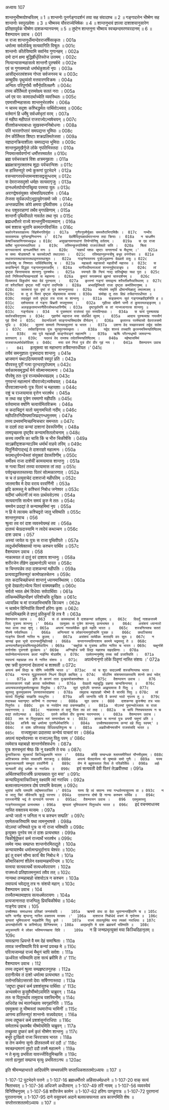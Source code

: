 अध्यायः 107

शान्तनुभीष्मयोश्चरितम् ॥ 1 ॥ शान्तनोः पुनर्गङ्गादर्शनं तया सह संवादश्च ॥ 2 ॥ गङ्गादत्तेन भीष्मेण सह शान्तनोः स्वपुरप्रवेशः ॥ 3 ॥ भीष्मस्य यौवराज्येभिषेकः ॥ 4 ॥ शान्तनुभावं ज्ञात्वा दाशाशयानुसारेण प्रतिज्ञापूर्वकं भीष्मेण दाशकन्यानयनम् ॥ 5 ॥ तुष्टेन शान्तनुना भीष्माय स्वच्छन्दमरणवरदानम् ॥ 6 ॥
वैशम्पायन उवाच ।	001  
स राजा शान्तनुर्धीमान्देवराजर्षिसत्कृतः ।	001a  
धर्मात्मा सर्वलोकेषु सत्यवागिति विश्रुतः ॥	001c  
शान्तनोः कीर्तयिष्यामि सर्वानेव गुणानहम् ।	002a  
दमो दानं क्षमा बुद्धिर्ह्रीर्धृतिस्तेज उत्तमम् ।	002c  
नित्यान्यासन्महासत्वे शान्तनौ पुरुषर्षभे ॥	002e  
एवं स गुणसम्पन्नो धर्मार्थकुशलो नृपः ।	003a  
आसीद्भरतवंशस्य गोप्ता सर्वजनस्य च ॥	003c  
कम्बुग्रीवः पृथुव्यंसो मत्तवारणविक्रमः ।	004a  
अन्वितः परिपूर्णार्थैः सर्वैर्नृपतिलक्षणैः ॥	004c  
तस्य कीर्तिमतो वृत्तमवेक्ष्य सततं नराः ।	005a  
धर्म एव परः कामादर्थाच्चेति व्यवस्थितः ॥	005c  
एवमासीन्महासत्वः शान्तनुर्भरतर्षभ ।	006a  
न चास्य सदृशः कश्चिद्धर्मतः पार्थिवोऽभवत् ॥	006c  
वर्तमानं हि धर्मेषु सर्वधर्मभृतां वरम् ।	007a  
तं महीपा महीपालं राजराज्येऽभ्यषेचयन् ॥	007c  
वीतशोकभयाबाधाः सुखस्वप्ननिबोधनाः ।	008a  
पतिं भारतगोप्तारं समपद्यन्त भूमिपाः ॥	008c  
तेन कीर्तिमता शिष्टाः शक्रप्रतिमतेजसा ।	009a  
यज्ञदानक्रियाशीलाः समपद्यन्त भूमिपाः ॥	009c  
शान्तनुप्रमुखैर्गुप्ते लोके नृपतिभिस्तदा ।	010a  
नियमात्सर्ववर्णानां धर्मोत्तरमवर्तत ॥	010c  
ब्रह्म पर्यचरत्क्षत्रं विशः क्षत्रमनुव्रताः ।	011a  
ब्रह्मक्षत्रानुरक्ताश्च शूद्राः पर्यचरन्विशः ॥	011c  
स हास्तिनपुरे रम्ये कुरूणां पुटभेदने ।	012a  
वसन्सागरपर्यन्तामन्वशासद्वसुन्धराम् ॥	012c  
स देवराजसदृशो धर्मज्ञः सत्यवागृजुः ।	013a  
दानधर्मतपोयोगाच्छ्रिया परमया युतः ॥	013c  
अरागद्वेषसंयुक्तः सोमवत्प्रियदर्शनः ।	014a  
तेजसा सूर्यकल्पोऽभूद्वायुवेगसमो जवे ।	014c  
अन्तकप्रतिमः कोपे क्षमया पृथिवीसमः ॥	014e  
वधः पशुवराहाणां तथैव मृगपक्षिणाम् ।	015a  
शान्तनौ पृथिवीपाले नावर्तत तथा नृप ॥	015c  
ब्रह्मधर्मोत्तरे राज्ये शान्तनुर्विनयात्मवान् ।	016a  
समं शशास भूतानि कामरागविवर्जितः ॥	016c  
`चकोरनेत्रस्ताम्रास्यः सिंहर्षभगतिर्युवा ।	017a  
गुणैरनुपमैर्युक्तः समस्तैराभिगामिकैः ।	017c  
गम्भीरः सत्वसम्पन्नः पूर्णचन्द्रनिभाननः ॥'	017e  
देवर्षिपितृयज्ञार्थमारभ्यन्त तदा क्रियाः ।	018a  
न चाधर्मेण केषाञ्चित्प्राणिनामभवद्वधः ॥	018c  
असुखानामनाथानां तिर्यग्योनिषु वर्तताम् ।	019a  
स एव राजा सर्वेषां भूतानामभवत्पिता ॥	019c  
तस्मिन्कुरुपतिश्रेष्ठे राजराजेश्वरे सति ।	020a  
श्रिता वागभवत्सत्यं दानधर्माश्रितं मनः ॥	020c  
'यज्ञार्थं पशवः सृष्टाः सन्तानार्थं च मैथुनम् ।'	021a  
स समाः षोडशाष्टौ च चतस्रोऽष्टौ तथाऽपराः ।	021c  
रतिमप्राप्नुवन्स्त्रीषु बभूव वनगोचरः ॥	021e  
तथारूपस्तथाचारस्तथावृत्तस्तथाश्रुतः ।	022a  
गाङ्गेयस्तस्य पुत्रोऽभून्नाम्ना देवव्रतो वसुः ॥	022c  
सर्वास्त्रेषु स निष्णातः पार्थिवेष्वितरेषु च ।	023a  
महाबलो महासत्वो महावीर्यो महारथः ॥	023c  
स कदाचिन्मृगं विद्ध्वा गङ्गामनुसरन्नदीम् ।	024a  
भागीरथीमल्पजलां शान्तनुर्दृष्टवान्नृपः ॥	024c  
तां दृष्ट्वा चिन्तयामास शान्तनुः पुरुषर्षभः ।	025a  
स्यन्दते किं न्वियं नाद्य सरिच्छ्रेष्ठा यथा पुरा ॥	025c  
ततो निमित्तमन्विच्छन्ददर्श स महामनाः ।	026a  
कुमारं रूपसम्पन्नं बृहन्तं चारुदर्शनम् ॥	026c  
दिव्यमस्त्रं विकुर्वाणं यथा देवं पुरन्दरम् ।	027a  
कृत्स्नां गङ्गां समावृत्य शरैस्तीक्ष्णैरवस्थितम् ॥	027c  
तां शरैराचितां दृष्ट्वा नदीं गङ्गां तदन्तिके ।	028a  
अभवद्विस्मितो राजा दृष्ट्वा कर्मातिमानुषम् ॥	028c  
जातमात्रं पुरा दृष्टं तं पुत्रं शान्तनुस्तदा ।	029a  
नोपलेभे स्मृतिं धीमानभिज्ञातुं तमात्मजम् ॥	029c  
स तु तं पितरं दृष्ट्वा मोहयामास मायया ।	030a  
संमोह्य तु ततः क्षिप्रं तत्रैवान्तरधीयत ॥	030c  
तदद्बुतं ततो दृष्ट्वा तत्र राजा स शान्तनुः ।	031a  
सङ्कमानः सुतं गङ्गामब्रवीद्दर्शयेति ह ॥	031c  
दर्शयामास तं गङ्गा बिभ्रती रूपमुत्तमम् ।	032a  
गृहीत्वा दक्षिणे पाणौ तं कुमारमलङ्कृतम् ॥	032c  
अलङ्कृतामाभरणैर्विरजोम्बरधारिणीम् ।	033a  
दृष्टपूर्वामपि स तां नाभ्यजानात्स शान्तनुः ॥	033c  
गङ्गोवाच ।	034  
यं पुत्रमष्टमं राजंस्त्वं पुरा मय्यविन्दथाः ।	034a  
स चायं पुरुषव्याघ्र सर्वास्त्रविदनुत्तमः ॥	034c  
गृहाणेमं महाराज मया संवर्धितं सुतम् ।	035a  
आदाय पुरुषव्याघ्र नयस्वैनं गृहं विभो ॥	035c  
वेदानधिजगे साङ्गान्वसिष्ठादेष वीर्यवान् ।	036a  
कृतास्त्रः परमेष्वासो देवराजसमो युधि ॥	036c  
सुराणां सम्मतो नित्यमसुराणां च भारत ।	037a  
उशना वेद यच्छास्त्रमयं तद्वेद सर्वशः ॥	037c  
तथैवाङ्गिरसः पुत्रः सुरसुरनमस्कृतः ।	038a  
यद्वेद शास्त्रं तच्चापि कृत्स्नमस्मिन्प्रतिष्ठितम् ॥	038c  
तव पुत्रे महाबाहौ साङ्गोपाङ्गं महात्मनि ।	039a  
ऋषिः परैरनाधृष्यो जामदग्न्यः प्रतापवान् ॥	039c  
यदस्त्रं वेद रामश्च तदेतस्मिन्प्रतिष्ठितम् ।	040a  
महेष्वासमिमं राजन्राजधर्मार्थकोविदम् ॥	040c  
मया दत्तं निजं पुत्रं वीरं वीर गृहं नय ।	041a  
वैशम्पायन उवाच ।	041  
`इत्युक्त्वा सा महाभागा तत्रैवान्तरधीयत ।'	041c  
तयैवं समनुज्ञातः पुत्रमादाय शान्तनुः ॥	041e  
भ्राजमानं यथाऽदित्यमाययौ स्वपुरं प्रति ।	042a  
पौरवस्तु पुरीं गत्वा पुरन्दरपुरोपमाम् ॥	042c  
सर्वकामसमृद्धार्थं मेने सोत्मानमात्मना ।	043a  
पौरवेषु ततः पुत्रं राज्यार्थमभयप्रदम् ॥	043c  
गुणवन्तं महात्मानं यौवराज्येऽभ्यषेचयत् ।	044a  
पौरवाञ्शान्तनोः पुत्रः पितरं च महायशाः ॥	044c  
राष्ट्रं च रञ्जयामास वृत्तेन भरतर्षभ ।	045a  
स तथा सह पुत्रेण रममाणो महीपतिः ॥	045c  
वर्तयामास वर्षाणि चत्वार्यमितविक्रमः ।	046a  
स कदाचिद्वनं यातो यमुनामभितो नदीम् ॥	046c  
महीपतिरनिर्देश्यमाजिघ्रद्गन्धमुत्तमम् ।	047a  
तस्य प्रभवमन्विच्छन्विचचार समन्ततः ॥	047c  
स ददर्श तदा कन्यां दाशानां देवरूपिणीम् ।	048a  
तामपृच्छत्स दृष्ट्वैव कन्यामसितलोचनाम् ॥	048c  
कस्य त्वमसि का चासि किं च भीरु चिकीर्षसि ।	049a  
साऽब्रवीद्दाशकन्याऽस्मि धर्मार्थं वाहये तरिम् ॥	049c  
पितुर्नियोगाद्भद्रं ते दाशराज्ञो महात्मनः ।	050a  
रूपमाधुर्यगन्धैस्तां संयुक्तां देवरूपिणीम् ॥	050c  
समीक्ष्य राजा दाशेयीं कामयामास शान्तनुः ।	051a  
स गत्वा पितरं तस्या वरयामास तां तदा ॥	051c  
पर्यपृच्छत्ततस्तस्याः पितरं सोत्मकारणात् ।	052a  
स च तं प्रत्युवाचेदं दाशराजो महीपतिम् ॥	052c  
जातमात्रैव मे देया वराय वरवर्णिनी ।	053a  
हृदि कामस्तु मे कश्चित्तं निबोध जनेश्वर ॥	053c  
यदीमां धर्मपत्नीं त्वं मत्तः प्रार्थयसेऽनघ ।	054a  
सत्यवागसि सत्येन समयं कुरु मे ततः ॥	054c  
समयेन प्रदद्यां ते कन्यामहमिमां नृप ।	055a  
न हि मे त्वत्समः कश्चिद्वरो जातु भविष्यति ॥	055c  
शान्तनुरुवाच ।	056  
श्रुत्वा तव वरं दाश व्यवस्येयमहं तव ।	056a  
दातव्यं चेत्प्रदास्यामि न त्वदेयं कथञ्चन ॥	056c  
दाश उवाच ।	057  
अस्यां जायेत यः पुत्रः स राजा पृथिवीपते ।	057a  
त्वदूर्ध्वमभिषेक्तव्यो नान्यः कश्चन पार्थिव ॥	057c  
वैशम्पायन उवाच ।	058  
नाकामयत तं दातुं वरं दाशाय शान्तनुः ।	058a  
शरीरजेन तीव्रेण दह्यमानोऽपि भारत ॥	058c  
स चिन्तयन्नेव तदा दाशकन्यां महीपतिः ।	059a  
प्रत्ययाद्धास्तिनपुरं कामोपहतचेतनः ॥	059c  
ततः कदाचिच्छोचन्तं शान्तनुं ध्यानमास्थितम् ।	060a  
पुत्रो देवव्रतोऽभ्येत्य पितरं वाक्यमब्रवीत् ॥	060c  
सर्वतो भवतः क्षेमं विधेयाः सर्वपार्थिवाः ।	061a  
तत्किमर्थमिहाभीक्ष्णं परिशोचसि दुःखितः ॥	061c  
ध्यायन्निव च मां राजन्नाभिभाषसि किञ्चन ।	062a  
न चाश्वेन विनिर्यासि विवर्णो हरिणः कृशः ॥	062c  
व्याधिमिच्छामि ते ज्ञातुं प्रतिकुर्यां हि तत्र वै ।	063a  
`वैशम्पायन उवाच ।	063  
स तं काममवाच्यं वै दाशकन्यां प्रतीदृशम् ॥	063c  
विवर्तुं नाशकत्तस्मै पिता पुत्रस्य शान्तनुः ।'	064a  
एवमुक्तः स पुत्रेण शान्तनुः प्रत्यभाषत ॥	064c  
असंशयं ध्यानपरो यथा वत्स तथा शृणु ।	065a  
अपत्यं नस्त्वमेवैकः कुले महति भारत ॥	065c  
शस्त्रनित्यश्च सततं पौरुषे पर्यवस्थितः ।	066a  
अनित्यतां च लोकानामनुशोचामि पुत्रक ॥	066c  
कथञ्चित्तव गाङ्गेय विपत्तौ नास्ति नः कुलम् ।	067a  
असंशयं त्वमेवैकः शतादपि वरः सुतः ॥	067c  
न चाप्यहं वृथा भूयो दारान्कर्तुमिहोत्सहे ।	068a  
सन्तानस्याविनाशाय कामये भद्रमस्तु ते ॥	068c  
अनपत्यतैकपुत्रत्वमित्याहुर्धर्मवादिनः ।	069a  
'चक्षुरेकं च पुत्रश्च अस्ति नास्ति च भारत ।	069c  
चक्षुर्नाशे तनोर्नाशः पुत्रनाशे कुलक्षयः ॥'	069e  
अग्निहोत्रं त्रयी विद्या यज्ञाश्च सहदक्षिणाः ।	070a  
सर्वाण्येतान्यपत्यस्य कलां नार्हन्ति षोडशीम् ॥	070c  
एवमेतन्मनुष्येषु तच्च सर्वं प्रजास्विति ।	071a  
यदपत्यं महाप्राज्ञ तत्र मे नास्ति संशयः ॥	071c  
`अपत्येनानृणो लोके पितॄणां नास्ति संशयः ।'	072a  
एषा त्रयी पुराणानां देवतानां च शाश्वती ॥	072c  
`अपत्यं कर्म विद्या च त्रीणि ज्योतींषि भारत ॥'	073ac  
त्वं च शूरः सदाऽमर्षी शस्त्रनित्यश्च भारत ।	074a  
नान्यत्र युद्धात्तस्मात्ते निधनं विद्यते क्वचित् ॥	074c  
सोऽस्मि संशयमापन्नस्त्वयि शान्ते कथं भवेत् ।	075a  
इति ते कारणं तात दुःखस्योक्तमशेषतः ॥	075c  
वैशम्पायन उवाच ।	076  
ततस्तत्कारणं राज्ञो ज्ञात्वा सर्वमशेषतः ।	076a  
देवव्रतो महाबुद्धिः प्रज्ञया चान्वचिन्तयत् ॥	076c  
अपत्यफलसंयुक्तमेतच्छ्रुत्वा पितुर्वचः ।	077a  
सूतं भूयोऽपि सन्तप्त आह्वयामास वै पितुः ॥	077c  
सूतस्तु कुरुमुख्यस्य उपयातस्तदाज्ञया ।	078a  
तमुवाच महाप्राज्ञो भीष्मो वै सारथिं पितुः ॥	078c  
त्वं सारथे पितुर्मह्यं सखासि रथधूर्गतः ।	079a  
अपि जानासि यदि वै कस्यां भावो नृपस्य तु ॥	079c  
तदाचक्ष्व भवान्पृष्टः करिष्ये न तदन्यथा ।	080a  
सूत उवाच ।	080  
दाशकन्या कुरुश्रेष्ठ तत्र भावः पितुर्गतः ॥	080c  
वृतः स नरदेवेन तदा वचनमब्रवीत् ।	081a  
योऽस्यां पुमान्भवेज्जातः स राजा त्वदनन्तरम् ॥	081c  
नाकामयत तं दातुं पिता तव वरं तदा ।	082a  
स चापि निश्चयस्तस्य न च दद्यां ततोऽन्यथा ॥	082c  
एतत्ते कथितं वीर कुरुष्व यदनन्तरम् ।	083a  
वैशम्पायन उवाच ।	083  
ततः स पितुराज्ञाय मतं सम्यगवेक्ष्य च ।	083c  
ज्ञात्वा च मानसं पुत्रः प्रययौ यमुनां प्रति ॥	083e  
क्षत्रियैः सह धर्मात्मा पुराणैर्धर्मचारिभिः ।	084a  
उच्चैश्श्रवसमागम्य कन्यां वव्रे पितुः स्वयम्' ॥	084c  
तं दाशः प्रतिजग्राह विधिवत्प्रतिपूज्य च ।	085a  
अब्रवीच्चैनमासीनं राजसंसदि भारत ॥	085c  
`राज्यशुल्का प्रदातव्या कन्येयं याचतां वर ।	086a  
अपत्यं यद्भवेदस्याः स राजाऽस्तु पितुः परम् ॥'	086c  
त्वमेवात्र महाबाहो शान्तनोर्वंशवर्धनः ।	087a  
पुत्रः शस्त्रभृतां श्रेष्ठः किं नु वक्ष्यामि ते वचः ॥	087c  
`कुमारिकायाः शुल्कार्थं किञ्चिद्वक्ष्यामि भारत ।'	088a  
कोहि सम्बन्धकं श्लाघ्यमीप्सितं यौनमीदृशम् ।	088c  
अतिक्रामन्न तप्येत साक्षादपि शतक्रतुः ॥	088e  
अपत्यं चैतदार्यस्य यो युष्माकं समो गुणैः ।	089a  
यस्य शुक्रात्सत्यवती सम्भूता वरवर्णिनी ॥	089c  
तेन मे बहुशस्तात पिता ते परिकीर्तितः ।	090a  
अर्हः सत्यवतीं वोढुं धर्मज्ञः स नराधिपः ॥	090c  
`इयं सत्यवती देवी पितरं तेऽब्रवीत्तथा ।	091a  
अर्थितश्चापिराजर्षिः प्रत्याख्यातः पुरा मया' ॥	091c  
कन्यापितृत्वात्किञ्चित्तु वक्ष्यामि त्वां नराधिप ।	092a  
बलवत्सपत्नतामत्र दोषं पश्यामि केवलम् ॥	092c  
`भूयांसं त्वयि पश्यामि तद्दोषमपराजित ।'	093a  
यस्य हि त्वं सपत्नः स्या गन्धर्वस्यासुरस्य वा ॥	093c  
न स जातु चिरं जीवेत्त्वयि क्रुद्धे परन्तप ।	094a  
एतावानत्र दोषो हि नान्यः कश्चन पार्थिव ॥	094c  
एतज्जानीहि भद्रं ते दानादाने परन्तप ॥	095ac  
वैशम्पायन उवाच ।	096  
एवमुक्तस्तु गाङ्गेयस्तद्युक्तं प्रत्यभाषत ।	096a  
शृण्वतां भूमिपालानां पितुरर्थाय भारत ॥	096c  
`इदं वचनमाधत्स्व नास्ति वक्तास्य मत्समः ।	097a  
अन्यो जातो न जनिता न च कश्चन सम्प्रति' ॥	097c  
एवमेतत्करिष्यामि यथा त्वमनुभाषसे ।	098a  
योऽस्यां जनिष्यते पुत्रः स नो राजा भविष्यति ॥	098c  
इत्युक्तः पुनरेव स्म तं दाशः प्रत्यभाषत ।	099a  
चिकीर्षुर्दुष्करं कर्म राज्यार्थे भरतर्षभ ॥	099c  
त्वमेव नाथः सम्प्राप्तः शान्तनोरमितद्युते ।	100a  
कन्यायाश्चैव धर्मात्मन्प्रभुर्दानाय चेश्वरः ॥	100c  
इदं तु वचनं सौम्य कार्यं चैव निबोध मे ।	101a  
कौमारिकाणां शीलेन वक्ष्याम्यहमरिन्दम ॥	101c  
यत्त्वया सत्यवत्यर्थे सत्यधर्मपरायण ।	102a  
राजमध्ये प्रतिज्ञातमनुरूपं तवैव तत् ॥	102c  
नान्यथा तन्महाबाहो संशयोऽत्र न कश्चन ।	103a  
तवापत्यं भवेद्यत्तु तत्र नः संशयो महान् ॥	103c  
वैशम्पायन उवाच ।	104  
तस्यैतन्मतमाज्ञाय सत्यधर्मपरायणः ।	104a  
प्रत्यजानात्तदा राजन्पितुः प्रियचिकीर्षया ॥	104c  
गाङ्गेय उवाच ।	105  
`उच्चैश्श्रवः समाधत्स्व प्रतिज्ञां जनसंसदि ।	105a  
ऋषयो वाथ वा देवा भूतान्यन्तर्हितानि च ॥	105c  
यानि यानीह शृण्वन्तु नास्ति वक्तास्य मत्समः ।'	106a  
दाशराज निबोधेदं वचनं मे नृपोत्तम ॥	106c  
शृण्वतां भूमिपालानां यद्ब्रवीमि पितुः कृते ।	107a  
राज्यं तावत्पूर्वमेव मया त्यक्तं नराधिपाः ॥	107c  
अपत्यहेतोरपि च करिष्येऽद्य विनिश्चयम् ।	108a  
अद्यप्रभृति मे दाश ब्रह्मचर्यं भविष्यति ॥	108c  
अपुत्रस्यापि मे लोका भविष्यन्त्यक्षया दिवि ।	109a  
`न हि जन्मप्रभृत्युक्तं मया किञ्चिदिहानृतम् ॥	109c  
यावत्प्राणा ध्रियन्ते वै मम देहं समाश्रिताः ।	110a  
तावन्न जनयिष्यामि पित्रे कन्यां प्रयच्छ मे ॥	110c  
परित्यजाम्यहं राज्यं मैथुनं चापि सर्वशः ।	111a  
ऊर्ध्वरेता भविष्यामि दाश सत्यं ब्रवीमि ते ॥'	111c  
वैशम्पायन उवाच ।	112  
तस्य तद्वचनं श्रुत्वा सम्प्रहृष्टतनूरुहः ।	112a  
ददानीत्येव तं दाशो धर्मात्मा प्रत्यभाषत ॥	112c  
ततोन्तरिक्षेऽप्सरसो देवाः सर्षिगणास्तदा ।	113a  
'तद्दृष्टा दुष्करं कर्म प्रशशंसुश्च पार्थिवाः ॥'	113c  
अभ्यवर्षन्त कुसुमैर्भीष्मोऽयमिति चाब्रुवन् ।	114a  
ततः स पितुरर्थाय तामुवाच यशस्विनीम् ॥	114c  
अधिरोह रथं मातर्गच्छावः स्वगृहानिति ।	115a  
एवमुक्त्वा तु भीष्मस्तां रथमारोप्य भामिनीं ॥	115c  
आगम्य हास्तिनपुरं शान्तनोः सन्न्यवेदयत् ।	116a  
तस्य तद्दुष्करं कर्म प्रशशंसुर्नाराधिपाः ॥	116c  
समेताश्च पृथक्चैव भीष्मोयमिति चाब्रुवन् ।	117a  
तच्छ्रुत्वा दुष्करं कर्म कृतं भीष्मेण शान्तनुः ॥	117c  
बभूव दुःखितो राजा चिररात्राय भारत ।	118a  
स तेन कर्मणा सूनोः प्रीतस्तस्मै वरं ददौ ॥'	118c  
स्वच्छन्दमरणं तुष्टो ददौ तस्मै महात्मने ।	119a  
न ते मृत्युः प्रभविता यावज्जीवितुमिच्छसि ॥	119c  
त्वत्तो ह्यनुज्ञां सम्प्राप्य मृत्युः प्रभविताऽनघ ॥	120ac  

इति श्रीमन्महाभारते आदिपर्वणि सम्भवपर्वणि सप्ताधिकशततमोऽध्यायः ॥ 107 ॥

1-107-12 पुटभेदने पत्तने ॥ 1-107-16 ब्रह्मधर्मोत्तरे अहिंसाधर्मप्रधाने ॥ 1-107-20 वाक् सत्यं श्रिताभवत् ॥ 1-107-36 अधिजगे अधीतवान् ॥ 1-107-49 तरिं नावम् ॥ 1-107-56 व्यवस्येयं विनिश्चिनुयम् ॥ 1-107-58 शरीरजेन कामेन ॥ 1-107-62 हरिणः पाण्डुगात्रः ॥ 1-107-72 पुराणानां पुरातनानाम् ॥ 1-107-95 दाने वसुवचनं अदाने बलवत्सपत्नता अत्र कारणमिति शेषः ॥ सप्तोत्तरशततमोऽध्यायः ॥ 107 ॥
